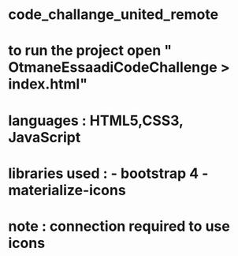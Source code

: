 # code_challange_united_remote

# to run the project open " OtmaneEssaadiCodeChallenge > index.html"


# languages  : HTML5,CSS3, JavaScript
# libraries used : - bootstrap 4 - materialize-icons
                   

# note : connection required to use icons
